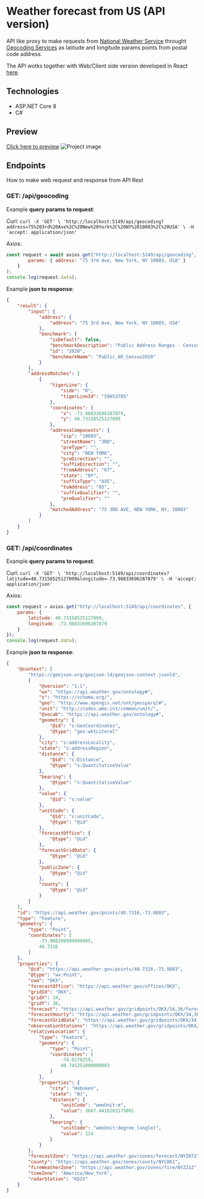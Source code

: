 # Weather forecast from US (API version)

API like proxy to make requests from [National Weather Service](https://www.weather.gov/documentation/services-web-api) throught [Geocoding Services](https://geocoding.geo.census.gov/geocoder/Geocoding_Services_API.pdf) as latitude and longitude params points from postal code address. 

The API wotks together with Web/Client side version developed in React [here](https://github.com/gabrielfreirebraz/weather-forecast-web). 

## Technologies 

- ASP.NET Core 8
- C#

## Preview

[Click here to preview](https://drive.google.com/file/d/1emEgPfk3k2JykrxCnAk7gl_KYRrVkzmY/view?usp=sharing)
![Project image](https://lh3.googleusercontent.com/u/0/drive-viewer/AEYmBYTqrRTpv3F71FvdPjRgBP8hUXj-1Ja8tLrAIectleRZ4k4bVnKir0hajDpTQMEkDdNJhf628McLgP7Ffum1tsj_nKTm=w1353-h968)

## Endpoints

How to make web request and response from API Rest

### GET: /api/geocoding

Example **query params to request**:

Curl:
`
curl -X 'GET' \
  'http://localhost:5149/api/geocoding?address=75%203rd%20Ave%2C%20New%20York%2C%20NY%2010003%2C%20USA' \
  -H 'accept: application/json'
`

Axios:
```js
const request = await axios.get("http://localhost:5149/api/geocoding", {
        params: { address: "75 3rd Ave, New York, NY 10003, USA" }
    }
);
console.log(request.data);
```

Example **json to response**:

```json
{
    "result": {
        "input": {
            "address": {
                "address": "75 3rd Ave, New York, NY 10003, USA"
            },
            "benchmark": {
                "isDefault": false,
                "benchmarkDescription": "Public Address Ranges - Census 2020 Benchmark",
                "id": "2020",
                "benchmarkName": "Public_AR_Census2020"
            }
        },
        "addressMatches": [
            {
                "tigerLine": {
                    "side": "R",
                    "tigerLineId": "59653705"
                },
                "coordinates": {
                    "x": -73.98833696287879,
                    "y": 40.73158525127099
                },
                "addressComponents": {
                    "zip": "10003",
                    "streetName": "3RD",
                    "preType": "",
                    "city": "NEW YORK",
                    "preDirection": "",
                    "suffixDirection": "",
                    "fromAddress": "67",
                    "state": "NY",
                    "suffixType": "AVE",
                    "toAddress": "85",
                    "suffixQualifier": "",
                    "preQualifier": ""
                },
                "matchedAddress": "75 3RD AVE, NEW YORK, NY, 10003"
            }
        ]
    }
}
```

### GET: /api/coordinates

Example **query params to request**:

Curl:
`
curl -X 'GET' \
  'http://localhost:5149/api/coordinates?latitude=40.73158525127099&longitude=-73.98833696287879' \
  -H 'accept: application/json'
`

Axios:
```js
const request = axios.get("http://localhost:5149/api/coordinates", {
    params: {
        latitude: 40.73158525127099,
        longitude: -73.98833696287879
    }
});
console.log(request.data);
```

Example **json to response**:

```json
{
    "@context": [
        "https://geojson.org/geojson-ld/geojson-context.jsonld",
        {
            "@version": "1.1",
            "wx": "https://api.weather.gov/ontology#",
            "s": "https://schema.org/",
            "geo": "http://www.opengis.net/ont/geosparql#",
            "unit": "http://codes.wmo.int/common/unit/",
            "@vocab": "https://api.weather.gov/ontology#",
            "geometry": {
                "@id": "s:GeoCoordinates",
                "@type": "geo:wktLiteral"
            },
            "city": "s:addressLocality",
            "state": "s:addressRegion",
            "distance": {
                "@id": "s:Distance",
                "@type": "s:QuantitativeValue"
            },
            "bearing": {
                "@type": "s:QuantitativeValue"
            },
            "value": {
                "@id": "s:value"
            },
            "unitCode": {
                "@id": "s:unitCode",
                "@type": "@id"
            },
            "forecastOffice": {
                "@type": "@id"
            },
            "forecastGridData": {
                "@type": "@id"
            },
            "publicZone": {
                "@type": "@id"
            },
            "county": {
                "@type": "@id"
            }
        }
    ],
    "id": "https://api.weather.gov/points/40.7316,-73.9883",
    "type": "Feature",
    "geometry": {
        "type": "Point",
        "coordinates": [
            -73.988299999999995,
            40.7316
        ]
    },
    "properties": {
        "@id": "https://api.weather.gov/points/40.7316,-73.9883",
        "@type": "wx:Point",
        "cwa": "OKX",
        "forecastOffice": "https://api.weather.gov/offices/OKX",
        "gridId": "OKX",
        "gridX": 34,
        "gridY": 36,
        "forecast": "https://api.weather.gov/gridpoints/OKX/34,36/forecast",
        "forecastHourly": "https://api.weather.gov/gridpoints/OKX/34,36/forecast/hourly",
        "forecastGridData": "https://api.weather.gov/gridpoints/OKX/34,36",
        "observationStations": "https://api.weather.gov/gridpoints/OKX/34,36/stations",
        "relativeLocation": {
            "type": "Feature",
            "geometry": {
                "type": "Point",
                "coordinates": [
                    -74.0279259,
                    40.745251000000003
                ]
            },
            "properties": {
                "city": "Hoboken",
                "state": "NJ",
                "distance": {
                    "unitCode": "wmoUnit:m",
                    "value": 3667.4416203175001
                },
                "bearing": {
                    "unitCode": "wmoUnit:degree_(angle)",
                    "value": 114
                }
            }
        },
        "forecastZone": "https://api.weather.gov/zones/forecast/NYZ072",
        "county": "https://api.weather.gov/zones/county/NYC061",
        "fireWeatherZone": "https://api.weather.gov/zones/fire/NYZ212",
        "timeZone": "America/New_York",
        "radarStation": "KDIX"
    }
}
```

